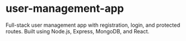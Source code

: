 # user-management-app
Full-stack user management app with registration, login, and protected routes. Built using Node.js, Express, MongoDB, and React.
